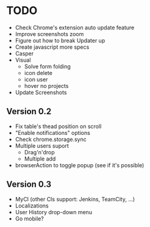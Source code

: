 # TODO

* Check Chrome's extension auto update feature
* Improve screenshots zoom
* Figure out how to break Updater up
* Create javascript more specs
* Casper
* Visual
	* Solve form folding
	* icon delete
	* icon user
	* hover no projects
* Update Screenshots


## Version 0.2

* Fix table's thead position on scroll
* "Enable notifications" options
* Check chrome.storage.sync
* Multiple users suport
	* Drag'n'drop
	* Multiple add
* browserAction to toggle popup (see if it's possible)


## Version 0.3

* MyCI (other CIs support: Jenkins, TeamCity, ...)
* Localizations
* User History drop-down menu
* Go mobile?

